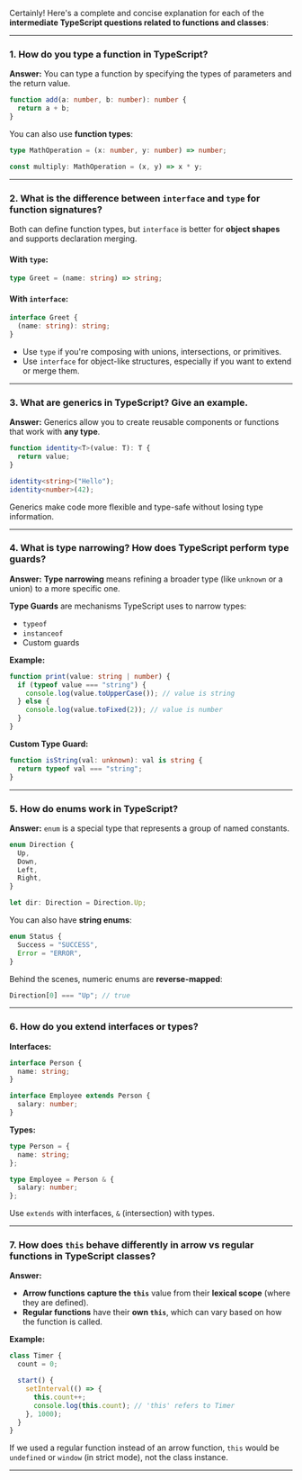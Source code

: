 Certainly! Here's a complete and concise explanation for each of the **intermediate TypeScript questions related to functions and classes**:

---

### **1. How do you type a function in TypeScript?**

**Answer:**
You can type a function by specifying the types of parameters and the return value.

```ts
function add(a: number, b: number): number {
  return a + b;
}
```

You can also use **function types**:

```ts
type MathOperation = (x: number, y: number) => number;

const multiply: MathOperation = (x, y) => x * y;
```

---

### **2. What is the difference between `interface` and `type` for function signatures?**

Both can define function types, but `interface` is better for **object shapes** and supports declaration merging.

#### **With `type`:**

```ts
type Greet = (name: string) => string;
```

#### **With `interface`:**

```ts
interface Greet {
  (name: string): string;
}
```

* Use `type` if you're composing with unions, intersections, or primitives.
* Use `interface` for object-like structures, especially if you want to extend or merge them.

---

### **3. What are generics in TypeScript? Give an example.**

**Answer:**
Generics allow you to create reusable components or functions that work with **any type**.

```ts
function identity<T>(value: T): T {
  return value;
}

identity<string>("Hello");
identity<number>(42);
```

Generics make code more flexible and type-safe without losing type information.

---

### **4. What is type narrowing? How does TypeScript perform type guards?**

**Answer:**
**Type narrowing** means refining a broader type (like `unknown` or a union) to a more specific one.

**Type Guards** are mechanisms TypeScript uses to narrow types:

* `typeof`
* `instanceof`
* Custom guards

**Example:**

```ts
function print(value: string | number) {
  if (typeof value === "string") {
    console.log(value.toUpperCase()); // value is string
  } else {
    console.log(value.toFixed(2)); // value is number
  }
}
```

**Custom Type Guard:**

```ts
function isString(val: unknown): val is string {
  return typeof val === "string";
}
```

---

### **5. How do enums work in TypeScript?**

**Answer:**
`enum` is a special type that represents a group of named constants.

```ts
enum Direction {
  Up,
  Down,
  Left,
  Right,
}

let dir: Direction = Direction.Up;
```

You can also have **string enums**:

```ts
enum Status {
  Success = "SUCCESS",
  Error = "ERROR",
}
```

Behind the scenes, numeric enums are **reverse-mapped**:

```ts
Direction[0] === "Up"; // true
```

---

### **6. How do you extend interfaces or types?**

**Interfaces:**

```ts
interface Person {
  name: string;
}

interface Employee extends Person {
  salary: number;
}
```

**Types:**

```ts
type Person = {
  name: string;
};

type Employee = Person & {
  salary: number;
};
```

Use `extends` with interfaces, `&` (intersection) with types.

---

### **7. How does `this` behave differently in arrow vs regular functions in TypeScript classes?**

**Answer:**

* **Arrow functions** **capture the `this`** value from their **lexical scope** (where they are defined).
* **Regular functions** have their **own `this`**, which can vary based on how the function is called.

**Example:**

```ts
class Timer {
  count = 0;

  start() {
    setInterval(() => {
      this.count++;
      console.log(this.count); // 'this' refers to Timer
    }, 1000);
  }
}
```

If we used a regular function instead of an arrow function, `this` would be `undefined` or `window` (in strict mode), not the class instance.

---

